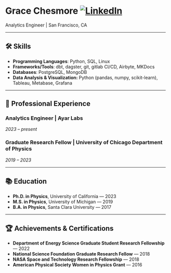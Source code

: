# Grace Chesmore [![LinkedIn](https://img.shields.io/badge/LinkedIn-%230A66C2.svg?style=for-the-badge&logo=linkedin&logoColor=white)](https://www.linkedin.com/in/grace-chesmore/)

Analytics Engineer | San Francisco, CA

---

## 🛠️ Skills  

- **Programming Languages**: Python, SQL, Linux
- **Frameworks/Tools**: dbt, dagster, git, gitlab CI/CD, Airbyte, MKDocs
- **Databases**: PostgreSQL, MongoDB
- **Data Analysis & Visualization:** Python (pandas, numpy, scikit-learn), Tableau, Metabase, Grafana

---

## 💼 Professional Experience  

### Analytics Engineer | Ayar Labs 
_2023 – present_  

### Graduate Research Fellow | University of Chicago Department of Physics  
_2019 – 2023_  

---

## 📚 Education  

- **Ph.D. in Physics**, University of California — 2023  
- **M.S. in Physics**, University of Michigan — 2019 
- **B.A. in Physics**, Santa Clara University — 2017

---

## 🏆 Achievements & Certifications  

- **Department of Energy Science Graduate Student Research Fellowship** — 2022
- **National Science Foundation Graduate Research Fellow** — 2018
- **NASA Space and Technology Research Fellowship** — 2018
- **American Physical Society Women in Physics Grant** — 2016

